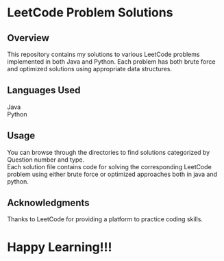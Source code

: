 # LeetCode Problem Solutions
## Overview

This repository contains my solutions to various LeetCode problems implemented in both Java and Python. Each problem has both brute force and optimized solutions using appropriate data structures.

## Languages Used
Java <br>
Python

## Usage
You can browse through the directories to find solutions categorized by Question number and type. <br>
Each solution file contains code for solving the corresponding LeetCode problem using either brute force or optimized approaches both in java and python.

## Acknowledgments
Thanks to LeetCode for providing a platform to practice coding skills.


# Happy Learning!!!
